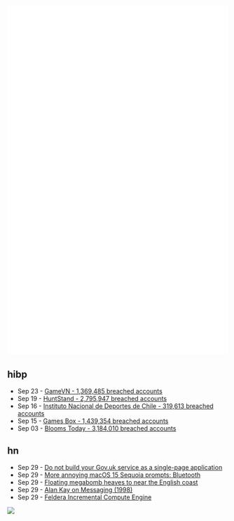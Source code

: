 ![Metrics](https://raw.githubusercontent.com/phixion/phixion/master/metrics.svg)

## hibp

<!--
for https://github.com/phixion/phixion/blob/main/.github/workflows/feeds.yml
-->
<!--START_SECTION:haveibeenpwnd-->
- Sep 23 - [GameVN - 1,369,485 breached accounts](https://haveibeenpwned.com/PwnedWebsites#GameVN)
- Sep 19 - [HuntStand - 2,795,947 breached accounts](https://haveibeenpwned.com/PwnedWebsites#HuntStand)
- Sep 16 - [Instituto Nacional de Deportes de Chile - 319,613 breached accounts](https://haveibeenpwned.com/PwnedWebsites#InstitutoNacionalDeDeportesDeChile)
- Sep 15 - [Games Box - 1,439,354 breached accounts](https://haveibeenpwned.com/PwnedWebsites#GamesBox)
- Sep 03 - [Blooms Today - 3,184,010 breached accounts](https://haveibeenpwned.com/PwnedWebsites#BloomsToday)
<!--END_SECTION:haveibeenpwnd-->

## hn

<!--
for https://github.com/phixion/phixion/blob/main/.github/workflows/feeds.yml
-->
<!--START_SECTION:hn-->
- Sep 29 - [Do not build your Gov.uk service as a single-page application](https://www.gov.uk/service-manual/technology/using-progressive-enhancement)
- Sep 29 - [More annoying macOS 15 Sequoia prompts: Bluetooth](https://lapcatsoftware.com/articles/2024/8/11.html)
- Sep 29 - [Floating megabomb heaves to near the English coast](https://cepa.org/article/floating-megabomb-heaves-to-near-the-english-coast/)
- Sep 29 - [Alan Kay on Messaging (1998)](http://wiki.c2.com/?AlanKayOnMessaging)
- Sep 29 - [Feldera Incremental Compute Engine](https://github.com/feldera/feldera)
<!--END_SECTION:hn-->

<!--
for https://yhype.me
-->
![](https://hit.yhype.me/github/profile?user_id=13013670)
